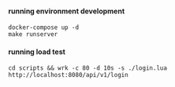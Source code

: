 #### running environment development
```
docker-compose up -d
make runserver
```
#### running load test
```
cd scripts && wrk -c 80 -d 10s -s ./login.lua http://localhost:8080/api/v1/login
```
